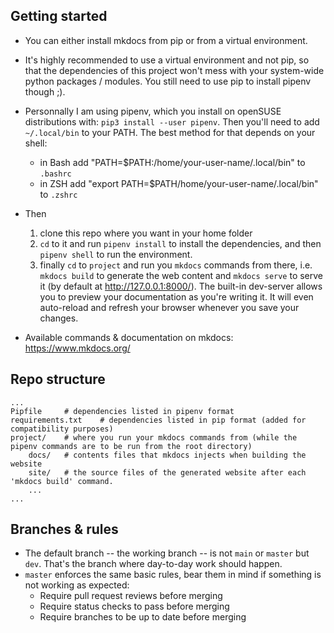 ## Getting started
* You can either install mkdocs from pip or from a virtual environment.
* It's highly recommended to use a virtual environment and not pip, so that the dependencies of this project won't mess with your system-wide python packages / modules. You still need to use pip to install pipenv though ;).
* Personnally I am using pipenv, which you install on openSUSE distributions with: `pip3 install --user pipenv`. Then you'll need to add `~/.local/bin` to your PATH. The best method for that depends on your shell:
    * in Bash add "PATH=$PATH:/home/your-user-name/.local/bin" to `.bashrc`
    * in ZSH add "export PATH=$PATH/home/your-user-name/.local/bin" to `.zshrc`

* Then 
    1. clone this repo where you want in your home folder
    2. `cd` to it and run `pipenv install` to install the dependencies, and then `pipenv shell` to run the environment. 
    3. finally `cd` to `project` and run you `mkdocs` commands from there, i.e. `mkdocs build` to generate the web content and `mkdocs serve` to serve it (by default at http://127.0.0.1:8000/). The built-in dev-server allows you to preview your documentation as you're writing it. It will even auto-reload and refresh your browser whenever you save your changes.
* Available commands & documentation on mkdocs: https://www.mkdocs.org/

## Repo structure
```
...
Pipfile     # dependencies listed in pipenv format
requirements.txt    # dependencies listed in pip format (added for compatibility purposes)
project/    # where you run your mkdocs commands from (while the pipenv commands are to be run from the root directory)
    docs/   # contents files that mkdocs injects when building the website
    site/   # the source files of the generated website after each 'mkdocs build' command.
    ...
...
```

## Branches & rules
* The default branch -- the working branch -- is not `main` or `master` but `dev`. That's the branch where day-to-day work should happen.
* `master` enforces the same basic rules, bear them in mind if something is not working as expected:
    * Require pull request reviews before merging
    * Require status checks to pass before merging
    * Require branches to be up to date before merging
